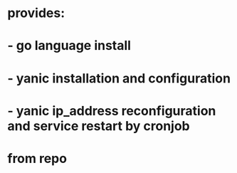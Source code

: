 # provides:
#
# - go language install
# - yanic installation and configuration
# - yanic ip_address reconfiguration and service restart by cronjob
#
# from repo
